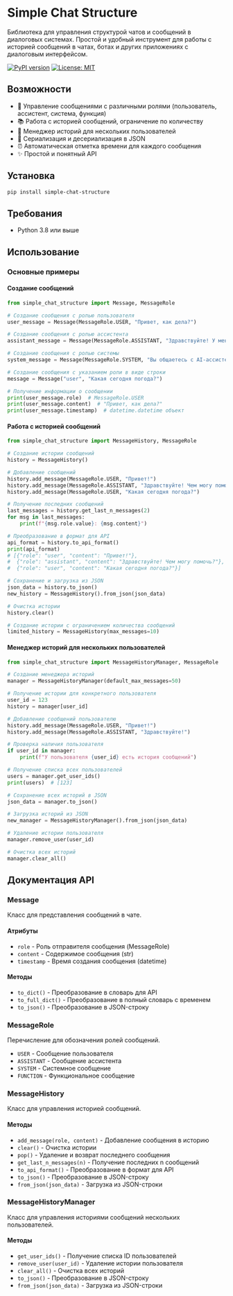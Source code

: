 # Simple Chat Structure

Библиотека для управления структурой чатов и сообщений в диалоговых системах. Простой и удобный инструмент для работы с историей сообщений в чатах, ботах и других приложениях с диалоговым интерфейсом.

[![PyPI version](https://badge.fury.io/py/simple_chat_structure.svg)](https://badge.fury.io/py/simple_chat_structure)
[![License: MIT](https://img.shields.io/badge/License-MIT-yellow.svg)](https://opensource.org/licenses/MIT)

## Возможности

- 📝 Управление сообщениями с различными ролями (пользователь, ассистент, система, функция)
- 📚 Работа с историей сообщений, ограничение по количеству
- 👥 Менеджер историй для нескольких пользователей
- 💾 Сериализация и десериализация в JSON
- ⏰ Автоматическая отметка времени для каждого сообщения
- ✨ Простой и понятный API

## Установка

```bash
pip install simple-chat-structure
```

## Требования

- Python 3.8 или выше

## Использование

### Основные примеры

#### Создание сообщений

```python
from simple_chat_structure import Message, MessageRole

# Создание сообщения с ролью пользователя
user_message = Message(MessageRole.USER, "Привет, как дела?")

# Создание сообщения с ролью ассистента
assistant_message = Message(MessageRole.ASSISTANT, "Здравствуйте! У меня всё отлично, чем могу помочь?")

# Создание сообщения с ролью системы
system_message = Message(MessageRole.SYSTEM, "Вы общаетесь с AI-ассистентом.")

# Создание сообщения с указанием роли в виде строки
message = Message("user", "Какая сегодня погода?")

# Получение информации о сообщении
print(user_message.role)  # MessageRole.USER
print(user_message.content)  # "Привет, как дела?"
print(user_message.timestamp)  # datetime.datetime объект
```

#### Работа с историей сообщений

```python
from simple_chat_structure import MessageHistory, MessageRole

# Создание истории сообщений
history = MessageHistory()

# Добавление сообщений
history.add_message(MessageRole.USER, "Привет!")
history.add_message(MessageRole.ASSISTANT, "Здравствуйте! Чем могу помочь?")
history.add_message(MessageRole.USER, "Какая сегодня погода?")

# Получение последних сообщений
last_messages = history.get_last_n_messages(2)
for msg in last_messages:
    print(f"{msg.role.value}: {msg.content}")

# Преобразование в формат для API
api_format = history.to_api_format()
print(api_format)
# [{"role": "user", "content": "Привет!"}, 
#  {"role": "assistant", "content": "Здравствуйте! Чем могу помочь?"}, 
#  {"role": "user", "content": "Какая сегодня погода?"}]

# Сохранение и загрузка из JSON
json_data = history.to_json()
new_history = MessageHistory().from_json(json_data)

# Очистка истории
history.clear()

# Создание истории с ограничением количества сообщений
limited_history = MessageHistory(max_messages=10)
```

#### Менеджер историй для нескольких пользователей

```python
from simple_chat_structure import MessageHistoryManager, MessageRole

# Создание менеджера историй
manager = MessageHistoryManager(default_max_messages=50)

# Получение истории для конкретного пользователя
user_id = 123
history = manager[user_id]

# Добавление сообщений пользователю
history.add_message(MessageRole.USER, "Привет!")
history.add_message(MessageRole.ASSISTANT, "Здравствуйте!")

# Проверка наличия пользователя
if user_id in manager:
    print(f"У пользователя {user_id} есть история сообщений")

# Получение списка всех пользователей
users = manager.get_user_ids()
print(users)  # [123]

# Сохранение всех историй в JSON
json_data = manager.to_json()

# Загрузка историй из JSON
new_manager = MessageHistoryManager().from_json(json_data)

# Удаление истории пользователя
manager.remove_user(user_id)

# Очистка всех историй
manager.clear_all()
```

## Документация API

### Message

Класс для представления сообщений в чате.

#### Атрибуты

- `role` - Роль отправителя сообщения (MessageRole)
- `content` - Содержимое сообщения (str)
- `timestamp` - Время создания сообщения (datetime)

#### Методы

- `to_dict()` - Преобразование в словарь для API
- `to_full_dict()` - Преобразование в полный словарь с временем
- `to_json()` - Преобразование в JSON-строку

### MessageRole

Перечисление для обозначения ролей сообщений.

- `USER` - Сообщение пользователя
- `ASSISTANT` - Сообщение ассистента
- `SYSTEM` - Системное сообщение
- `FUNCTION` - Функциональное сообщение

### MessageHistory

Класс для управления историей сообщений.

#### Методы

- `add_message(role, content)` - Добавление сообщения в историю
- `clear()` - Очистка истории
- `pop()` - Удаление и возврат последнего сообщения
- `get_last_n_messages(n)` - Получение последних n сообщений
- `to_api_format()` - Преобразование в формат для API
- `to_json()` - Преобразование в JSON-строку
- `from_json(json_data)` - Загрузка из JSON-строки

### MessageHistoryManager

Класс для управления историями сообщений нескольких пользователей.

#### Методы

- `get_user_ids()` - Получение списка ID пользователей
- `remove_user(user_id)` - Удаление истории пользователя
- `clear_all()` - Очистка всех историй
- `to_json()` - Преобразование в JSON-строку
- `from_json(json_data)` - Загрузка из JSON-строки
